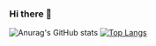 ### Hi there 👋
![Anurag's GitHub stats](https://github-readme-stats.vercel.app/api?username=ConeaAdrian&show_icons=true&theme=radical)
[![Top Langs](https://github-readme-stats.vercel.app/api/top-langs/?username=ConeaAdrian&layout=compact&show_icons=true&theme=radical)](https://github.com/anuraghazra/github-readme-stats)
<!--
**ConeaAdrian/ConeaAdrian** is a ✨ _special_ ✨ repository because its `README.md` (this file) appears on your GitHub profile.

Here are some ideas to get you started:

- 🔭 I’m currently working on ...
- 🌱 I’m currently learning ...
- 👯 I’m looking to collaborate on ...
- 🤔 I’m looking for help with ...
- 💬 Ask me about ...
- 📫 How to reach me: ...
- 😄 Pronouns: ...
- ⚡ Fun fact: ...
-->
